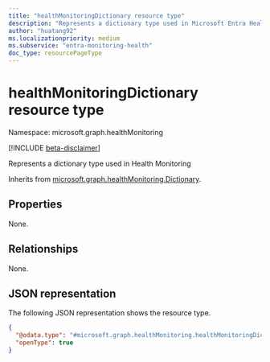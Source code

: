 ```yaml
---
title: "healthMonitoringDictionary resource type"
description: "Represents a dictionary type used in Microsoft Entra Health monitoring. This resource is an open type that allows other properties to be passed in."
author: "huatang92"
ms.localizationpriority: medium
ms.subservice: "entra-monitoring-health"
doc_type: resourcePageType
---
```


# healthMonitoringDictionary resource type

Namespace: microsoft.graph.healthMonitoring

[!INCLUDE [beta-disclaimer](../../includes/beta-disclaimer.md)]

Represents a dictionary type used in Health Monitoring


Inherits from [microsoft.graph.healthMonitoring.Dictionary](../resources/healthmonitoring-dictionary.md).

## Properties

None.

## Relationships
None.

## JSON representation
The following JSON representation shows the resource type.
<!-- {
  "blockType": "resource",
  "@odata.type": "microsoft.graph.healthMonitoring.healthMonitoringDictionary"
}
-->
``` json
{
  "@odata.type": "#microsoft.graph.healthMonitoring.healthMonitoringDictionary",
  "openType": true
}
```

